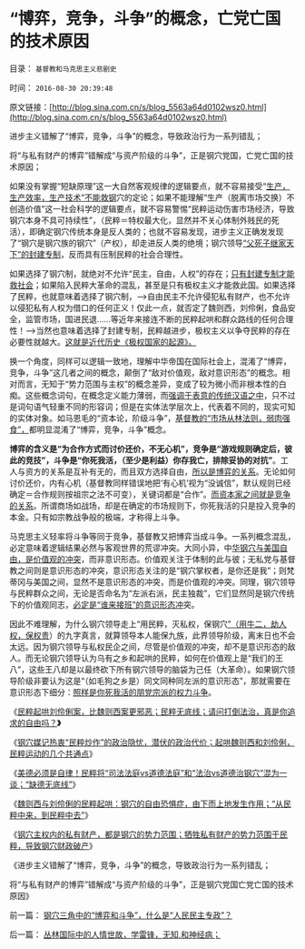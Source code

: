 # “博弈，竞争，斗争”的概念，亡党亡国的技术原因

目录： `基督教和马克思主义悲剧史` 

时间： `2016-08-30 20:39:48` 

原文链接：[http://blog.sina.com.cn/s/blog_5563a64d0102wsz0.html](http://blog.sina.com.cn/s/blog_5563a64d0102wsz0.html)

进步主义错解了“博弈，竞争，斗争”的概念，导致政治行为一系列错乱；

将“与私有财产的博弈”错解成“与资产阶级的斗争”，正是钢穴党国，亡党亡国的技术原因；

如果没有掌握“短缺原理”这一大自然客观规律的逻辑要点，就不容易接受“[生产，生产效率，生产技术”不能救钢](../../../2016/8/3/“生产力，生产效率”是奴隶制观念，全人类通往“病毒化”之路.md)穴的定论；如果不能理解“生产（脱离市场交换）不创造价值”这一社会科学的逻辑要点，就不容易警惕“民粹运动伤害市场经济，导致钢穴本身不具可持续性”，（民粹＝特权最大化，显然并不关心体制外贱民的死活），即确定钢穴传统本身是反人类的；也就不容易发现，进步主义正确发发现了“钢穴是钢穴族的钢穴”（产权），却走进反人类的绝境；钢穴领导[“父死子继家天下”的封建专制](../../../2015/4/11/拒绝资本主义的民粹社会中，封建制度作为唯一的合理性；.md)，反而具有压制民粹的社会合理性。

如果选择了钢穴制，就绝对不允许“民主，自由，人权”的存在；[只有封建专制才能救社会](../../../2014/9/10/封建制度和社会主义，是奴隶制的子集，具有奴隶社会的全部特征；.md)；如果陷入民粹大革命的混乱，甚至是只有极权主义才能救此国。如果选择了民粹，也就意味着选择了钢穴制，——>自由民主不允许侵犯私有财产，也不允许以侵犯私有人权为借口的任何正义！仅此一点，就否定了魏则西，刘伶俐，食品安全，监管市场，国进民退……等近年来接连不断的民粹起哄和群众路线的任何合理性！——>当然也意味着选择了封建专制，民粹越进步，极权主义以争夺民粹的存在必要性就越大。[这就是近代历史《极权国家的起源》。](../../../2014/8/16/革命是对统治者和反革命的道德质检，极权国家的起源.md)

换一个角度，同样可以逻辑一致地，理解中华帝国在国际社会上，混淆了“博弈，竞争，斗争”这几者之间的概念，颠倒了“敌对价值观，敌对意识形态”的概念。相对而言，无知于“势力范围与主权”的概念差异，变成了较为微小而非根本性的白痴。这些概念词句，在概念定义能力薄弱，而[强调于表意的传统汉语之中](../../../2014/6/21/语文是用逻辑表达真实，中国语文是用表意编织虚假.md)，只不过是词句语气轻重不同的形容词；但是在实体法学层次上，代表着不同的，现实可知的实体对象。如马恩毛的“资本论，阶级斗争”，[基督教的“市场从林法则，弱肉强食”，](../../../2013/3/19/民主是资本主义团购的公共服务及契约的共同体.md)都明显混淆了“博弈，竞争，斗争”概念。

**博弈的含义是“为合作方式而讨价还价，不无心机”，竞争是“游戏规则确定后，彼此的竞技”，斗争是“你死我活，（至少是利益）你存我亡，**排除妥协的对抗**”**。工人与资方的关系是互补有无的，而且双方选择自由，[所以是博弈的关系](../../../2016/6/21/博弈与竞争的区别，资本家博弈于工人，与其他资本家竞争；.md)。无论如何讨价还价，内有心机（基督教同样错误地把‘有心机’视为“没诚信”，默认规则已经确定＝合作规则按祖宗之法不可变），关键词都是“合作”。[而资本家之间就是竞争的关系](../../../2013/5/4/不是市场淘汰竞争弱者，就是行政淘汰生存弱者.md)。所谓商场如战场，却是在确定的市场规则下，你死我活的只是投入竞争的本金。只有如宗教战争般的极端，才称得上斗争。

马克思主义轻率将斗争等同于竞争，基督教又把博弈当成斗争。一系列概念混乱，必定意味着逻辑结果必然与客观世界的荒谬冲突。大同小异，中[华钢穴与美国自由，是价值观的冲突](../../../2016/8/20/地球国际的政治三角：大钢穴，大势力，自由的大资本；.md)，而非意识形态。价值观关注于体制的此与彼；无私党与基督教之间则是意识形态的冲突，意识形态关注的是“钢穴掌权者，是你还是我”；则梵蒂冈与美国之间，显然不是意识形态的冲突，而是价值观的冲突。同理，钢穴领导与民粹群众之间，无论是否命名为“左派右派，民主独裁”，它们显然同是钢穴传统下的价值观同志，[必定是“谁来接班”的意识形态冲](../../../2012/6/7/革命是不可能的，也是不必要的；.md)突。

因此不难理解，为什么钢穴领导走上“用民粹，灭私权，保钢穴[”（用牛二，劫人权，保权贵](../../../2009/10/13/两千年社稷延寿之九字真言.md)）的九字真言，就算领导本人能保九族，此界领导阶级，离末日也不会太远。因为钢穴领导与私权民企之间，尽管是价值观的冲突，却不是意识形态的敌人。而无论钢穴领导认为乌有之乡和起哄的民粹，如何在价值观上是“我们的王八”，这些王八却是以最终砍下所有钢穴领导的脑袋为己任（大革命）。如果钢穴领导阶级非要认为这是“（如毛狗之乡是）同文同种同左派的意识形态”，那就需要在意识形态下细分：[照样是你死我活的朋党宗派的权力斗争](../../../2009/9/20/争取民主就不要搞毛式厚黑政治.md)。

《[民粹起哄刘伶俐案，比魏则西案更邪恶；民粹无底线；请问打倒法治，真是你追求的自由吗？](../../../2016/8/25/民粹起哄刘伶俐案，比魏则西案更邪恶；.md)**》**

《[钢穴媒记热衷“民粹炒作”的政治隐忧，潜伏的政治代价；](../../../2016/8/26/钢穴媒记热衷“民粹炒作”的政治隐忧，潜伏的政治代价.md)[起哄魏则西和刘伶俐，民粹运动的几个共通点](../../../2016/8/26/钢穴媒记热衷“民粹炒作”的政治隐忧，潜伏的政治代价.md)》

《[美德必须是自律！民粹将“司法法庭vs道德法庭”和“法治vs道德治钢穴”混为一谈；“缺德无底线”](../../../2016/8/27/美德”天使，如何让民粹魔法，变成了“极权魔鬼”？.md)》

《[魏则西与刘伶俐的民粹起哄：钢穴的自由恐惧症，由下而上地发生作用；“从民粹中来，到民粹中去”](../../../2016/8/28/魏则西与刘伶俐的民粹起哄：“从民粹中来，到民粹中去”.md)》

《[钢穴主权内的私有财产，都是钢穴的势力范围；牺牲私有财产的势力范围于民粹，导致钢穴财政破产](../../../2016/8/29/钢穴主权内的私有财产，都是钢穴的势力范围；.md)》

《进步主义错解了“博弈，竞争，斗争”的概念，导致政治行为一系列错乱；

将“与私有财产的博弈”错解成“与资产阶级的斗争”，正是钢穴党国亡党亡国的技术原因》

前一篇： [钢穴三角中的“博弈和斗争”，什么是“人民民主专政”？](../../../2016/8/31/钢穴三角中的“博弈和斗争”，什么是“人民民主专政”？.md)

后一篇： [丛林国际中的人情世故，学雷锋，无知,和神经病；](../../../2016/8/23/丛林国际中的人情世故，学雷锋，无知,和神经病；.md)

